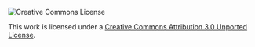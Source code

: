 ![Creative Commons License](http://i.creativecommons.org/l/by/3.0/88x31.png)

This work is licensed under a [Creative Commons Attribution 3.0 Unported License](http://creativecommons.org/licenses/by/3.0/).
